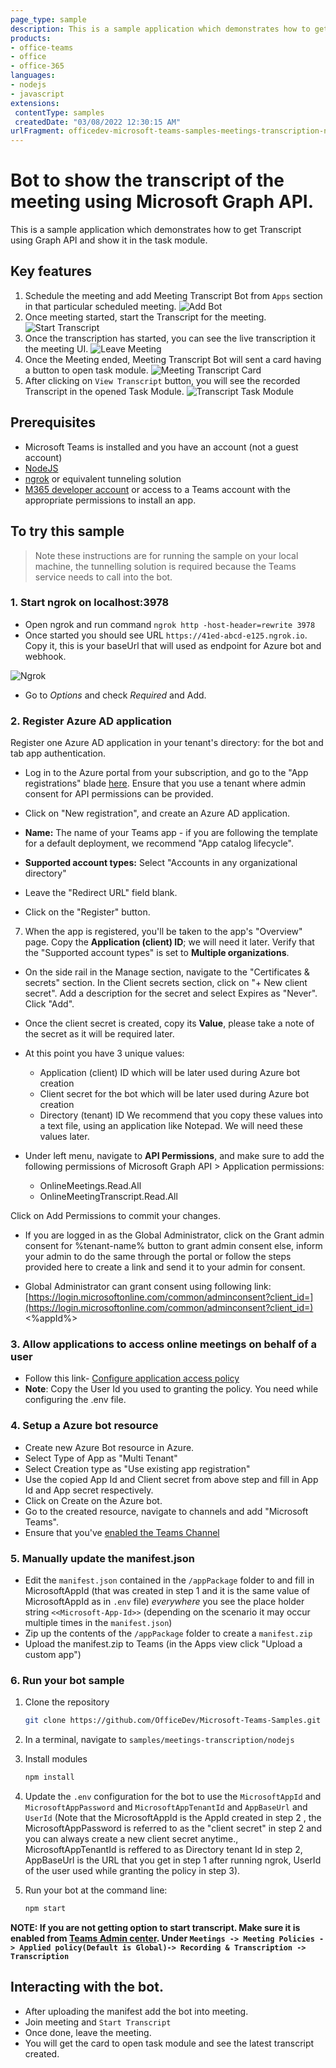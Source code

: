 ```yaml
---
page_type: sample
description: This is a sample application which demonstrates how to get Transcript using Graph API and show it in the task module.
products:
- office-teams
- office
- office-365
languages:
- nodejs
- javascript
extensions:
 contentType: samples
 createdDate: "03/08/2022 12:30:15 AM"
urlFragment: officedev-microsoft-teams-samples-meetings-transcription-nodejs
---
```


# Bot to show the transcript of the meeting using Microsoft Graph API.

This is a sample application which demonstrates how to get Transcript using Graph API and show it in the task module.

## Key features

1. Schedule the meeting and add Meeting Transcript Bot from `Apps` section in that particular scheduled meeting.
![Add Bot](Images/AddMeetingTranscriptBot.PNG)
2. Once meeting started, start the Transcript for the meeting.
![Start Transcript](Images/StartTranscript.PNG)
3. Once the transcription has started, you can see the live transcription it the meeting UI.
![Leave Meeting](Images/LeaveMeeting.PNG)
4. Once the Meeting ended, Meeting Transcript Bot will sent a card having a button to open task module.
![Meeting Transcript Card](Images/MeetingTranscriptCard.PNG)
5. After clicking on `View Transcript` button, you will see the recorded Transcript in the opened Task Module.
![Transcript Task Module](Images/TranscriptTaskModule.PNG)


## Prerequisites

- Microsoft Teams is installed and you have an account (not a guest account)
-  [NodeJS](https://nodejs.org/en/)
-  [ngrok](https://ngrok.com/) or equivalent tunneling solution
-  [M365 developer account](https://docs.microsoft.com/en-us/microsoftteams/platform/concepts/build-and-test/prepare-your-o365-tenant) or access to a Teams account with the appropriate permissions to install an app.

## To try this sample

> Note these instructions are for running the sample on your local machine, the tunnelling solution is required because
> the Teams service needs to call into the bot.

### 1. Start ngrok on localhost:3978
- Open ngrok and run command `ngrok http -host-header=rewrite 3978` 
- Once started you should see URL  `https://41ed-abcd-e125.ngrok.io`. Copy it, this is your baseUrl that will used as endpoint for Azure bot and webhook.

![Ngrok](Images/NgrokScreenshot.PNG)
- Go to *Options* and check *Required* and Add.

### 2. Register Azure AD application
Register one Azure AD application in your tenant's directory: for the bot and tab app authentication.

-  Log in to the Azure portal from your subscription, and go to the "App registrations" blade  [here](https://portal.azure.com/#blade/Microsoft_AAD_IAM/ActiveDirectoryMenuBlade/RegisteredApps). Ensure that you use a tenant where admin consent for API permissions can be provided.

-  Click on "New registration", and create an Azure AD application.

-  **Name:**  The name of your Teams app - if you are following the template for a default deployment, we recommend "App catalog lifecycle".

-  **Supported account types:**  Select "Accounts in any organizational directory"

-  Leave the "Redirect URL" field blank.   

- Click on the "Register" button.

7.  When the app is registered, you'll be taken to the app's "Overview" page. Copy the  **Application (client) ID**; we will need it later. Verify that the "Supported account types" is set to  **Multiple organizations**.

-  On the side rail in the Manage section, navigate to the "Certificates & secrets" section. In the Client secrets section, click on "+ New client secret". Add a description for the secret and select Expires as "Never". Click "Add".

-  Once the client secret is created, copy its  **Value**, please take a note of the secret as it will be required later.


- At this point you have 3 unique values:
    -   Application (client) ID which will be later used during Azure bot creation
    -   Client secret for the bot which will be later used during Azure bot creation
    -   Directory (tenant) ID
We recommend that you copy these values into a text file, using an application like Notepad. We will need these values later.

-  Under left menu, navigate to  **API Permissions**, and make sure to add the following permissions of Microsoft Graph API > Application permissions:
    -  OnlineMeetings.Read.All
    -  OnlineMeetingTranscript.Read.All

Click on Add Permissions to commit your changes.

- If you are logged in as the Global Administrator, click on the Grant admin consent for %tenant-name% button to grant admin consent else, inform your admin to do the same through the portal or follow the steps provided here to create a link and send it to your admin for consent.

- Global Administrator can grant consent using following link:  [https://login.microsoftonline.com/common/adminconsent?client_id=](https://login.microsoftonline.com/common/adminconsent?client_id=)<%appId%> 

### 3. Allow applications to access online meetings on behalf of a user
- Follow this link- [Configure application access policy](https://docs.microsoft.com/en-us/graph/cloud-communication-online-meeting-application-access-policy)
- **Note**: Copy the User Id you used to granting the policy. You need while configuring the .env file.

### 4. Setup a Azure bot resource
- Create new Azure Bot resource in Azure.
- Select Type of App as "Multi Tenant"
-  Select Creation type as "Use existing app registration"
- Use the copied App Id and Client secret from above step and fill in App Id and App secret respectively.
- Click on Create on the Azure bot.   
- Go to the created resource, navigate to channels and add "Microsoft Teams".
- Ensure that you've [enabled the Teams Channel](https://docs.microsoft.com/en-us/azure/bot-service/channel-connect-teams?view=azure-bot-service-4.0)

### 5. Manually update the manifest.json
- Edit the `manifest.json` contained in the  `/appPackage` folder to and fill in MicrosoftAppId (that was created in step 1 and it is the same value of MicrosoftAppId as in `.env` file) *everywhere* you see the place holder string `<<Microsoft-App-Id>>` (depending on the scenario it may occur multiple times in the `manifest.json`)
- Zip up the contents of the `/appPackage` folder to create a `manifest.zip`
- Upload the manifest.zip to Teams (in the Apps view click "Upload a custom app")

### 6. Run your bot sample
1) Clone the repository

    ```bash
    git clone https://github.com/OfficeDev/Microsoft-Teams-Samples.git
    ```

2) In a terminal, navigate to `samples/meetings-transcription/nodejs`

3) Install modules

    ```bash
    npm install
    ```
5) Update the `.env` configuration for the bot to use the `MicrosoftAppId` and `MicrosoftAppPassword` and `MicrosoftAppTenantId` and `AppBaseUrl` and `UserId` (Note that the MicrosoftAppId is the AppId created in step 2 , the MicrosoftAppPassword is referred to as the "client secret" in step 2 and you can always create a new client secret anytime., MicrosoftAppTenantId is reffered to as Directory tenant Id in step 2, AppBaseUrl is the URL that you get in step 1 after running ngrok, UserId of the user used while granting the policy in step 3).

6) Run your bot at the command line:

    ```bash
    npm start
    ```
    
**NOTE: If you are not getting option to start transcript. Make sure it is enabled from [Teams Admin center](https://admin.teams.microsoft.com). Under `Meetings -> Meeting Policies -> Applied policy(Default is Global)-> Recording & Transcription -> Transcription`**

## Interacting with the bot.
- After uploading the manifest add the bot into meeting.
- Join meeting and `Start Transcript`
- Once done, leave the meeting.
- You will get the card to open task module and see the latest transcript created.

